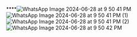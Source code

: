 ****![WhatsApp Image 2024-06-28 at 9 50 41 PM](https://github.com/OmkarKalvitkar/TestAssemt/assets/161920873/ac1f7c14-a7e7-4658-a097-d8ffeadbe39f)
![WhatsApp Image 2024-06-28 at 9 50 41 PM (1)](https://github.com/OmkarKalvitkar/TestAssemt/assets/161920873/c6e3dccf-3c40-4fef-8062-76a9ac7c4a3a)
![WhatsApp Image 2024-06-28 at 9 50 41 PM (2)](https://github.com/OmkarKalvitkar/TestAssemt/assets/161920873/6d9150fc-d799-4c7e-87f3-e34c218f613f)
![WhatsApp Image 2024-06-28 at 9 50 42 PM](https://github.com/OmkarKalvitkar/TestAssemt/assets/161920873/7e50e383-91b2-44c3-a76e-f6623dd8e735)
